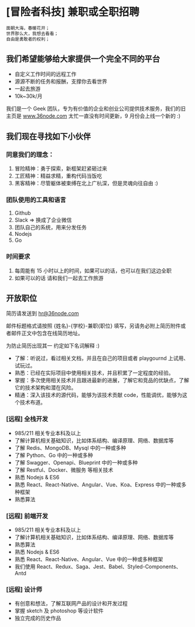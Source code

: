 # [冒险者科技] 兼职或全职招聘

```sh
面朝大海，春暖花开；
世界那么大，我想去看看；
自由是勇敢者的权利；
```

## 我们希望能够给大家提供一个完全不同的平台

- 自定义工作时间的远程工作
- 源源不断的任务和报酬，支撑你去看世界
- 一起去旅游
- 10k~30k/月

我们是一个 Geek 团队，专为有价值的企业和创业公司提供技术服务，我们的旧主页是 www.36node.com 太忙一直没有时间更新，9 月份会上线一个新的 :)

## 我们现在寻找如下小伙伴

### 同意我们的理念：

1. 冒险精神：勇于探索，新框架赶紧砸过来
2. 工匠精神：精益求精，重构代码当饭吃
3. 黑客精神：尽管躯体被束缚在北上广杭深，但是灵魂向往自由 :)

### 团队使用的工具和语言

1. Github
2. Slack => 换成了企业微信
3. 团队自己的系统，用来分发任务
4. Nodejs
5. Go

### 时间要求

1. 每周能有 15 小时以上的时间，如果可以的话，也可以在我们这边全职
2. 如果可以的话 请和我们一起去工作旅游

## 开放职位

简历请发送到 hr@36node.com

邮件标题格式请按照 {姓名}-{学校}-兼职{职位} 填写，另请务必附上简历附件或者邮件正文中包含在线简历地址。

为防止简历出现其一 约定如下名词解释 :)

- 了解：听说过，看过相关文档，并且在自己的项目或者 playgournd 上试用、试玩过。
- 熟悉：已经在实际项目中使用相关技术，并且积累了一定程度的经验。
- 掌握：多次使用相关技术并且跟进最新的进展，了解它和竞品的优缺点，了解它的技术架构和潜在风险。
- 精通：深入该技术的源代码，能够为该技术贡献 code，性能调优，能够为这个技术布道。

### [远程] 全栈开发

- 985/211 相关专业本科及以上
- 了解计算机相关基础知识，比如体系结构、编译原理、网络、数据库等
- 了解 Redis、MongoDB、Mysql 中的一种或多种
- 了解 Python、Go 中的一种或多种
- 了解 Swagger、Openapi、Blueprint 中的一种或多种
- 了解 Restful、Docker、微服务 等相关技术
- 熟悉 Nodejs & ES6
- 熟悉 React、React-Native、Angular、Vue、Koa、Express 中的一种或多种框架
- 熟悉算法

### [远程] 前端开发

- 985/211 相关专业本科及以上
- 了解计算机相关基础知识，比如体系结构、编译原理、网络、数据库等
- 熟悉算法
- 熟悉 Nodejs & ES6
- 熟悉 React、React-Native、Angular、Vue 中的一种或多种框架
- 我们使用 React、Redux、Saga、Jest、Babel、Styled-Components、Antd

### [远程] 设计师

- 有创意和想法，了解互联网产品的设计和开发过程
- 掌握 sketch 及 photoshop 等设计软件
- 独立完成的历史作品
